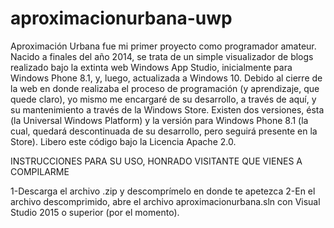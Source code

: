 # aproximacionurbana-uwp
Aproximación Urbana fue mi primer proyecto como programador amateur. Nacido a finales del año 2014, se trata de un simple visualizador de blogs realizado bajo la extinta web Windows App Studio, inicialmente para Windows Phone 8.1, y, luego, actualizada a Windows 10. Debido al cierre de la web en donde realizaba el proceso de programación (y aprendizaje, que quede claro), yo mismo me encargaré de su desarrollo, a través de aquí, y su mantenimiento a través de la Windows Store.
Existen dos versiones, ésta (la Universal Windows Platform) y la versión para Windows Phone 8.1 (la cual, quedará descontinuada de su desarrollo, pero seguirá presente en la Store). Libero este código bajo la Licencia Apache 2.0. 

INSTRUCCIONES PARA SU USO, HONRADO VISITANTE QUE VIENES A COMPILARME

1-Descarga el archivo .zip y descomprímelo en donde te apetezca
2-En el archivo descomprimido, abre el archivo aproximacionurbana.sln con Visual Studio 2015 o superior (por el momento). 
